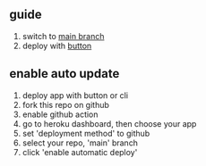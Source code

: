 ## guide

1. switch to [main branch](../../tree/main)
2. deploy with [button](https://heroku.com/deploy)

## enable auto update

1. deploy app with button or cli
2. fork this repo on github
3. enable github action
4. go to heroku dashboard, then choose your app
5. set 'deployment method' to github
6. select your repo, 'main' branch
7. click 'enable automatic deploy'
